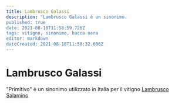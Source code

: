 ```yaml
---
title: Lambrusco Galassi
description: "Lambrusco Galassi è un sinonimo.
published: true
date: 2021-08-18T11:58:59.726Z
tags: vitigno, sinonimo, bacca nera
editor: markdown
dateCreated: 2021-08-18T11:58:32.606Z
---
```


# Lambrusco Galassi
"Primitivo" è un sinonimo utilizzato in Italia per il vitigno [Lambrusco Salamino](/vitigni/bacca-nera/lambrusco-salamino)